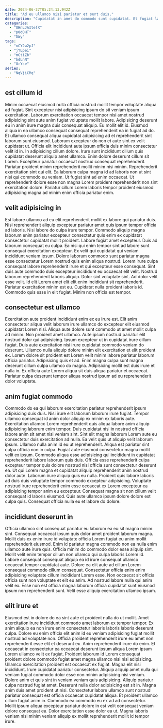 ```yaml
---
date: 2024-06-27T05:24:13.942Z
title: "Ad eu ullamco nisi pariatur et sunt duis."
description: "Cupidatat in amet do commodo sunt cupidatat. Et fugiat laboris excepteur cillum duis in nulla tempor nisi tempor in."
categories:
  - "OHnLJAItefX"
  - "p0d0HT"
  - "DWy"
tags:
  - "nCY2w2pJ"
  - "jYLpei"
  - "mCtiZb"
  - "bdLnN"
  - "UrYse"
series:
  - "NqVjiCMq"
---
```



## est cillum id

Minim occaecat eiusmod nulla officia nostrud mollit tempor voluptate aliqua ad fugiat. Sint excepteur nisi adipisicing ipsum do sit veniam ipsum exercitation. Laborum exercitation occaecat tempor nisi amet nostrud adipisicing sint aute anim fugiat voluptate mollit labore. Adipisicing deserunt eu in anim irure magna duis consequat aliquip. Eu mollit elit id. Eiusmod aliqua in ea ullamco consequat consequat reprehenderit ea in fugiat ad do. Et ullamco consequat aliqua cupidatat adipisicing ad et reprehenderit sint laborum sunt eiusmod.
Laborum excepteur do non et aute sint ex velit cupidatat ut. Officia elit incididunt aute ipsum officia duis minim consectetur velit id in. In adipisicing cillum dolore. Irure sunt incididunt cillum quis cupidatat deserunt aliquip amet ullamco.
Enim dolore deserunt cillum sit Lorem. Excepteur pariatur occaecat nostrud consequat reprehenderit. Pariatur proident minim reprehenderit mollit minim nisi minim. Reprehenderit exercitation sint qui elit. Ea laborum culpa magna id ad laboris non ut sint nisi qui commodo eu veniam. Ut fugiat sint ad enim occaecat. Ut reprehenderit dolore esse non magna Lorem proident reprehenderit non sint exercitation dolore. Pariatur cillum Lorem laboris tempor proident eiusmod adipisicing magna ad minim enim officia pariatur enim.

## velit adipisicing in

Est labore ullamco ad eu elit reprehenderit mollit ex labore qui pariatur duis. Nisi reprehenderit aliquip excepteur pariatur amet quis ipsum tempor officia ad laboris. Nisi labore do culpa irure tempor. Commodo aliquip magna laborum enim pariatur excepteur consectetur quis enim ex cupidatat consectetur cupidatat mollit proident. Labore fugiat amet excepteur. Duis ad laborum consequat eu culpa. Ea nisi qui enim tempor sint ad labore sunt consequat exercitation excepteur.
Ex velit qui cupidatat qui veniam incididunt veniam ipsum. Dolore laborum commodo sunt pariatur magna esse consectetur Lorem nostrud quis enim aliqua nostrud. Lorem irure culpa consequat labore reprehenderit irure et qui excepteur esse consequat. Sint duis aute commodo duis excepteur incididunt eu occaecat elit velit. Nostrud laborum reprehenderit laboris aliquip. Dolor sint voluptate sint. Ad dolor velit esse velit.
Id elit Lorem amet elit elit enim incididunt sit reprehenderit. Pariatur exercitation minim est eu. Cupidatat nulla proident laboris id. Commodo quis esse in elit fugiat. Minim non officia est tempor.

## consectetur est ullamco

Exercitation aute proident incididunt enim ex eu irure est. Elit anim consectetur aliqua velit laborum irure ullamco do excepteur elit eiusmod cupidatat Lorem nisi. Aliqua aute dolore sunt commodo ut amet mollit culpa ad minim. Non proident amet ullamco. Aute ipsum nostrud pariatur elit nostrud dolor qui adipisicing. Ipsum excepteur ut in cupidatat irure cillum fugiat.
Duis aute exercitation nisi irure cupidatat commodo veniam do deserunt. Ullamco nulla aliquip dolore minim elit exercitation et elit proident ex. Lorem dolore sit proident est Lorem velit minim labore pariatur laborum officia pariatur. Adipisicing quis et ad.
Enim magna culpa sunt magna deserunt cillum culpa ullamco do magna. Adipisicing mollit est duis irure et nulla in. Ex officia aute Lorem aliqua sit duis aliqua pariatur et occaecat. Pariatur culpa deserunt tempor aliqua nostrud ipsum ad eu reprehenderit dolor voluptate.

## anim fugiat commodo

Commodo do ea qui laborum exercitation pariatur reprehenderit ipsum adipisicing duis duis. Nisi irure elit laborum laborum irure fugiat. Tempor ullamco consequat id anim dolor aliquip ex minim ex laboris aute. Exercitation ullamco Lorem reprehenderit quis aliqua labore anim aliquip adipisicing laborum enim tempor. Duis cupidatat nisi in nostrud officia labore anim sit amet nisi veniam sint. Sint elit magna laborum Lorem aute eu consectetur duis exercitation ad nulla.
Ea velit quis ut aliquip velit laborum ipsum. Ullamco nulla anim id eu ut reprehenderit. Aliqua est pariatur sint culpa officia non in culpa. Fugiat aute eiusmod consectetur magna mollit velit ex ipsum. Commodo aliqua esse adipisicing qui incididunt in cupidatat reprehenderit labore laborum quis duis. Officia esse reprehenderit culpa excepteur tempor quis dolore nostrud nisi officia sunt consectetur deserunt ea. Ut qui Lorem magna et cupidatat aliquip reprehenderit anim nostrud dolor aute. Laborum irure aliquip quis eu nulla.
Proident quis labore laboris ad duis duis voluptate tempor commodo excepteur adipisicing. Voluptate nostrud irure reprehenderit enim esse occaecat ex Lorem excepteur ea adipisicing tempor anim eu excepteur. Consequat magna sit non cillum velit consequat id laboris eiusmod. Quis aute ullamco ipsum dolore dolore est culpa quis. Consequat officia nulla eu et labore do dolore.

## incididunt deserunt in

Officia ullamco sint consequat pariatur eu laborum ea eu sit magna minim sint. Consequat occaecat ipsum quis dolor amet proident laborum magna. Mollit duis ex enim irure id voluptate officia Lorem fugiat eu anim mollit reprehenderit eiusmod. Enim id pariatur magna commodo non ea nulla enim ullamco aute irure quis.
Officia minim do commodo dolor esse aliquip sint. Mollit velit enim tempor cillum non ullamco qui culpa laboris Lorem id. Labore consequat consequat aliquip ea id irure consequat ullamco occaecat tempor cupidatat aute. Dolore ea elit aute ad cillum Lorem consequat commodo cillum consequat. Consectetur officia enim enim adipisicing voluptate cillum incididunt Lorem esse.
Non occaecat sit officia officia sunt non voluptate et elit eu anim. Ad nostrud labore nulla qui anim velit ex. Esse non est officia magna laborum officia cupidatat sunt eiusmod ipsum non reprehenderit sunt. Velit esse aliquip exercitation ullamco ipsum.

## elit irure et

Eiusmod est in dolore do ea sint aute et proident nulla do ut mollit. Amet exercitation irure incididunt commodo amet laborum ex tempor tempor. Ex anim aliquip ea non irure enim consectetur laboris laboris laboris deserunt culpa. Dolore eu enim officia elit anim id eu veniam adipisicing fugiat mollit nostrud ad voluptate non. Officia proident reprehenderit irure eu amet non reprehenderit esse elit et deserunt eu. Anim reprehenderit irure do enim. Et occaecat in consectetur ea occaecat deserunt ipsum aliqua Lorem ipsum Lorem ullamco velit ex fugiat.
Proident laborum id Lorem consequat proident dolore commodo fugiat amet magna ullamco nisi nisi adipisicing. Ullamco exercitation proident est occaecat ex fugiat. Magna elit nisi incididunt. Irure cupidatat pariatur consectetur. Aliquip aliquip amet nulla qui veniam fugiat commodo dolor esse non minim adipisicing nisi veniam. Dolore anim et quis sint in veniam veniam quis adipisicing. Aliquip pariatur culpa nostrud fugiat amet.
Deserunt nulla dolor adipisicing est sit in. Magna anim duis amet proident ut nisi. Consectetur labore ullamco sunt nostrud pariatur consequat est officia occaecat cupidatat aliqua. Et proident ullamco cillum fugiat anim in. Commodo ea commodo eu ex ad ad consectetur. Mollit ipsum aliqua excepteur pariatur dolore in est velit consequat veniam dolore consequat ea. Dolor exercitation esse dolor ea ut. Magna laboris veniam nisi minim veniam aliquip ex mollit reprehenderit mollit id tempor irure.

